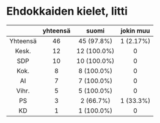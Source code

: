 # Ehdokkaiden kielet, Iitti

| |yhteensä|suomi|jokin muu|
|:---:|:---:|:---:|:---:|
|Yhteensä|46|45 (97.8%)|1 (2.17%)|
|Kesk.|12|12 (100.0%)|0|
|SDP|10|10 (100.0%)|0|
|Kok.|8|8 (100.0%)|0|
|AI|7|7 (100.0%)|0|
|Vihr.|5|5 (100.0%)|0|
|PS|3|2 (66.7%)|1 (33.3%)|
|KD|1|1 (100.0%)|0|

